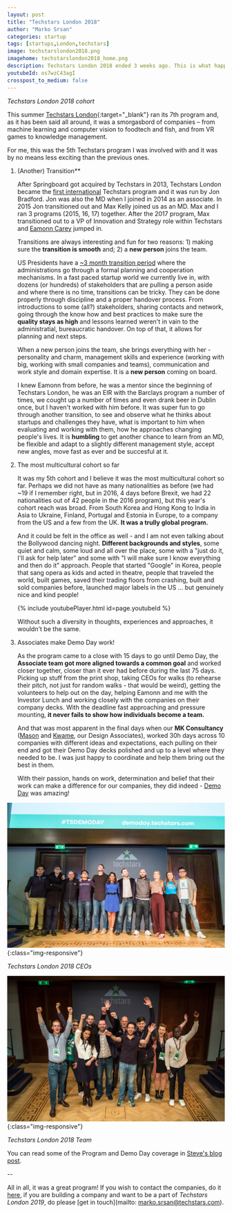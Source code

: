 ```yaml
---
layout: post
title: "Techstars London 2018"
author: "Marko Srsan"
categories: startup
tags: [startups,London,techstars]
image: techstarslondon2018.png
imagehome: techstarslondon2018_home.png
description: Techstars London 2018 ended 3 weeks ago. This is what happened.
youtubeId: os7wzC43agI
crosspost_to_medium: false
---
```

*Techstars London 2018 cohort*

This summer [Techstars London](https://www.techstars.com/programs/london-program/){:target="_blank"} ran its 7th program and, as it has been said all around, it was a smorgasbord of companies – from machine learning and computer vision to foodtech and fish, and from VR games to knowledge management.

For me, this was the 5th Techstars program I was involved with and it was by no means less exciting than the previous ones.

1. (Another) Transition**

    After Springboard got acquired by Techstars in 2013, Techstars London became the [first international](https://www.techstars.com/content/blog/announcing-techstars-in-london/) Techstars program and it was run by Jon Bradford. Jon was also the MD when I joined in 2014 as an associate. In 2015 Jon transitioned out and Max Kelly joined us as an MD. Max and I ran 3 programs (2015, 16, 17) together. After the 2017 program, Max transitioned out to a VP of Innovation and Strategy role within Techstars and [Eamonn Carey](https://www.techstars.com/content/accelerators/announcing-eamonn-carey-managing-director-techstars-london/) jumped in. 

    Transitions are always interesting and fun for two reasons: 1) making sure the **transition is smooth** and; 2) a **new person** joins the team.

    US Presidents have a [~3 month transition period](https://en.wikipedia.org/wiki/United_States_presidential_transition) where the administrations go through a formal planning and cooperation mechanisms. In a fast paced startup world we currently live in, with dozens (or hundreds) of stakeholders that are pulling a person aside and where there is no time, transitions can be tricky. They can be done properly through discipline and a proper handover process. From introductions to some (all?) stakeholders, sharing contacts and network, going through the know how and best practices to make sure the **quality stays as high** and lessons learned weren't in vain to the administratial, bureaucratic handover. On top of that, it allows for planning and next steps.

    When a new person joins the team, she brings everything with her - personality and charm, management skills and experience (working with big, working with small companies and teams), communication and work style and domain expertise. It is a **new person** coming on board. 

    I knew Eamonn from before, he was a mentor since the beginning of Techstars London, he was an EIR with the Barclays program a number of times, we cought up a number of times and even drank beer in Dublin once, but I haven't worked with him before. It was super fun to go through another transition, to see and observe what he thinks about startups and challenges they have, what is important to him when evaluating and working with them, how he approaches changing people's lives. It is **humbling** to get another chance to learn from an MD, be flexible and adapt to a slightly different management style, accept new angles, move fast as ever and be succesful at it.

2. The most multicultural cohort so far

    It was my 5th cohort and I believe it was the most multicultural cohort so far. Perhaps we did not have as many nationalities as before (we had ~19 if I remember right, but in 2016, 4 days before Brexit, we had 22 nationalities out of 42 people in the 2016 program), but this year's cohort reach was broad. From South Korea and Hong Kong to India in Asia to Ukraine, Finland, Portugal and Estonia in Europe, to a company from the US and a few from the UK. **It was a trully global program.**

    And it could be felt in the office as well - and I am not even talking about the Bollywood dancing night. **Different backgrounds and styles**, some quiet and calm, some loud and all over the place, some with a "just do it, I'll ask for help later" and some with "I will make sure I know everything and then do it" approach. People that started "Google" in Korea, people that sang opera as kids and acted in theatre, people that traveled the world, built games, saved their trading floors from crashing, built and sold companies before, launched major labels in the US ... but genuinely nice and kind people!
    
    {% include youtubePlayer.html id=page.youtubeId %}
    
    Without such a diversity in thoughts, experiences and approaches, it wouldn't be the same.

3. Associates make Demo Day work!

    As the program came to a close with 15 days to go until Demo Day, the **Associate team got more aligned towards a common goal** and worked closer together, closer than it ever had before during the last 75 days. Picking up stuff from the print shop, taking CEOs for walks (to rehearse their pitch, not just for random walks - that would be weird), getting the volunteers to help out on the day, helping Eamonn and me with the Investor Lunch and working closely with the companies on their company decks. With the deadline fast approaching and pressure mounting, **it never fails to show how individuals become a team.**
    
    And that was most apparent in the final days when our **MK Consultancy** ([Mason](https://www.linkedin.com/in/masonelhage/) and [Kwame](https://www.linkedin.com/in/kwame-afriyie-90317486/), our Design Associates), worked 30h days across 10 companies with different ideas and expectations, each pulling on their end and got their Demo Day decks polished and up to a level where they needed to be. I was just happy to coordinate and help them bring out the best in them.
    
    With their passion, hands on work, determination and belief that their work can make a difference for our companies, they did indeed - [Demo Day](https://www.youtube.com/watch?v=lb75qfrvDiA&feature=youtu.be) was amazing!
    
![Techstars London 2018 Demo Day](../assets/img/techstarslondon2018DD.jpg){:class="img-responsive"}

*Techstars London 2018 CEOs*

![Techstars London 2018 Team](../assets/img/techstarslondon2018team.jpg){:class="img-responsive"}

*Techstars London 2018 Team*

You can read some of the Program and Demo Day coverage in [Steve's blog post](https://medium.com/@steventjenkins/7-tips-to-making-the-most-of-a-startup-accelerator-f49dcf053f4c). 
    
--

All in all, it was a great program! If you wish to contact the companies, do it [here](http://demoday.techstars.com/london-2018-q3), if you are building a company and want to be a part of *Techstars London 2019*, do please [get in touch](mailto: marko.srsan@techstars.com). 